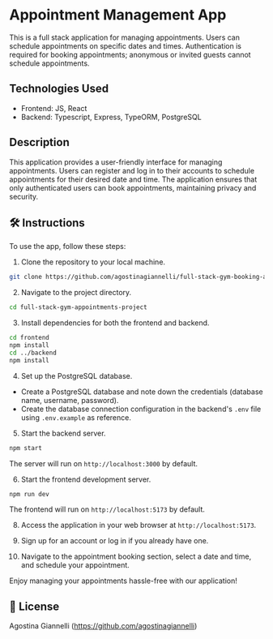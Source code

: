 # Appointment Management App

This is a full stack application for managing appointments. Users can schedule appointments on specific dates and times. Authentication is required for booking appointments; anonymous or invited guests cannot schedule appointments.

## Technologies Used

* Frontend: JS, React
* Backend: Typescript, Express, TypeORM, PostgreSQL

## Description

This application provides a user-friendly interface for managing appointments. Users can register and log in to their accounts to schedule appointments for their desired date and time. The application ensures that only authenticated users can book appointments, maintaining privacy and security.

## 🛠 Instructions

To use the app, follow these steps:

1. Clone the repository to your local machine.

```bash
git clone https://github.com/agostinagiannelli/full-stack-gym-booking-app.git
```

2. Navigate to the project directory.

```bash
cd full-stack-gym-appointments-project
```

3. Install dependencies for both the frontend and backend.

```bash
cd frontend
npm install
cd ../backend
npm install
```

4. Set up the PostgreSQL database.

- Create a PostgreSQL database and note down the credentials (database name, username, password).
- Create the database connection configuration in the backend's `.env` file using `.env.example` as reference.

5. Start the backend server.

```bash
npm start
```

The server will run on `http://localhost:3000` by default.

6. Start the frontend development server.

```bash
npm run dev
```

The frontend will run on `http://localhost:5173` by default.

8. Access the application in your web browser at `http://localhost:5173`.

9. Sign up for an account or log in if you already have one.

10. Navigate to the appointment booking section, select a date and time, and schedule your appointment.

Enjoy managing your appointments hassle-free with our application!

## 📄 License

Agostina Giannelli (https://github.com/agostinagiannelli)